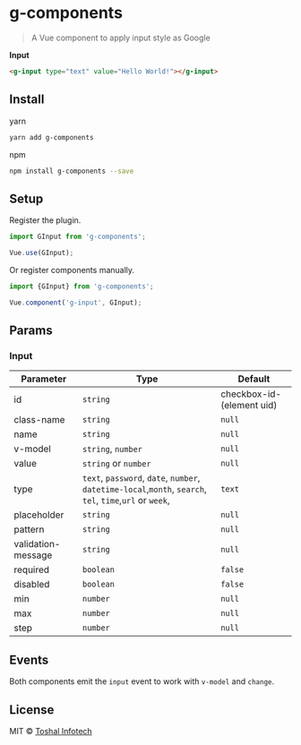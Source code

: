 # g-components
> A Vue component to apply input style as Google

**Input**

```html
<g-input type="text" value="Hello World!"></g-input>
```

## Install

yarn

```bash
yarn add g-components
```

npm


```bash
npm install g-components --save
```

## Setup

Register the plugin.

```js
import GInput from 'g-components';

Vue.use(GInput);
```

Or register components manually.

```js
import {GInput} from 'g-components';

Vue.component('g-input', GInput);
```

## Params

### Input

Parameter | Type | Default
--------- | ---- | ------
id | `string` | checkbox-id-(element uid)
class-name | `string` | `null`
name | `string` | `null`
v-model | `string`, `number` | `null`
value | `string` or `number` | `null`
type | `text`, `password`, `date`, `number`, `datetime-local`,`month`, `search`, `tel`, `time`,`url` or `week`, | `text`
placeholder | `string` | `null`
pattern | `string` | `null`
validation-message | `string` | `null`
required | `boolean` | `false`
disabled | `boolean` | `false`
min | `number` | `null`
max | `number` | `null`
step | `number` | `null`

## Events

Both components emit the `input` event to work with `v-model` and `change`.

## License

MIT © [Toshal Infotech](https://github.com/toshalinfotech)